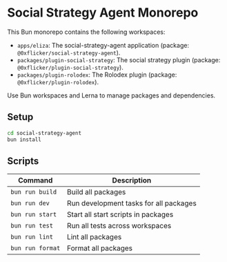 # Social Strategy Agent Monorepo

This Bun monorepo contains the following workspaces:

- `apps/eliza`: The social-strategy-agent application (package: `@0xflicker/social-strategy-agent`).
- `packages/plugin-social-strategy`: The social strategy plugin (package: `@0xflicker/plugin-social-strategy`).
- `packages/plugin-rolodex`: The Rolodex plugin (package: `@0xflicker/plugin-rolodex`).

Use Bun workspaces and Lerna to manage packages and dependencies.

## Setup

```bash
cd social-strategy-agent
bun install
```

## Scripts

| Command       | Description                               |
|---------------|-------------------------------------------|
| `bun run build` | Build all packages                      |
| `bun run dev`   | Run development tasks for all packages  |
| `bun run start` | Start all start scripts in packages     |
| `bun run test`  | Run all tests across workspaces         |
| `bun run lint`  | Lint all packages                       |
| `bun run format`| Format all packages                     |
```